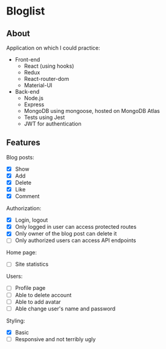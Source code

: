 # Bloglist

## About

Application on which I could practice:

- Front-end
  - React (using hooks)
  - Redux
  - React-router-dom
  - Material-UI
- Back-end
  - Node.js
  - Express
  - MongoDB using mongoose, hosted on MongoDB Atlas
  - Tests using Jest
  - JWT for authentication

## Features

Blog posts:

- [x] Show
- [x] Add
- [x] Delete
- [x] Like
- [x] Comment

Authorization:

- [x] Login, logout
- [x] Only logged in user can access protected routes
- [x] Only owner of the blog post can delete it
- [ ] Only authorized users can access API endpoints

Home page:

- [ ] Site statistics

Users:

- [ ] Profile page
- [ ] Able to delete account
- [ ] Able to add avatar
- [ ] Able change user's name and password

Styling:

- [x] Basic
- [ ] Responsive and not terribly ugly
